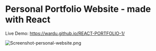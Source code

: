 # Personal Portfolio Website - made with React

Live Demo: https://wardu.github.io/REACT-PORTFOLIO-1/

![Screenshot-personal-website.png](https://github.com/wardu/REACT-PORTFOLIO-1/blob/master/Screenshot-personal-website.png)

